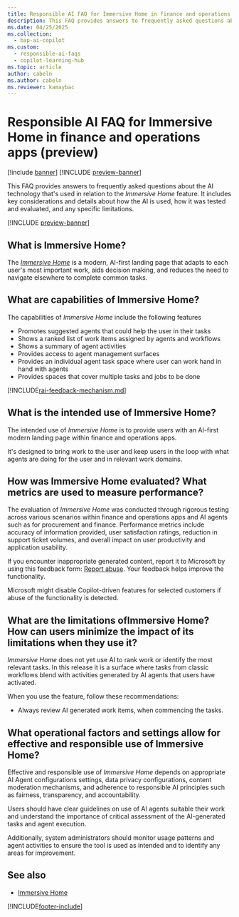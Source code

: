 ```yaml
---
title: Responsible AI FAQ for Immersive Home in finance and operations apps (preview)
description: This FAQ provides answers to frequently asked questions about the AI technology that's used in connection to Immersive Home. It includes key considerations and details about how the AI is used, how it was tested and evaluated, and any specific limitations.
ms.date: 04/25/2025
ms.collection:
  - bap-ai-copilot
ms.custom:
  - responsible-ai-faqs
  - copilot-learning-hub
ms.topic: article
author: cabeln
ms.author: cabeln
ms.reviewer: kamaybac
---
```


# Responsible AI FAQ for Immersive Home in finance and operations apps (preview)

[!include [banner](../includes/banner.md)]
[!INCLUDE [preview-banner](~/../shared-content/shared/preview-includes/preview-banner.md)]

This FAQ provides answers to frequently asked questions about the AI technology that's used in relation to the *Immersive Home* feature. It includes key considerations and details about how the AI is used, how it was tested and evaluated, and any specific limitations.

[!INCLUDE [preview-banner](~/../shared-content/shared/preview-includes/preview-banner.md)]

## What is Immersive Home?

The [*Immersive Home*](immersive-home.md) is a modern, AI-first landing page that adapts to each user's most important work, aids decision making, and reduces the need to navigate elsewhere to complete common tasks.

## What are capabilities of Immersive Home?

The capabilities of *Immersive Home* include the following features

- Promotes suggested agents that could help the user in their tasks
- Shows a ranked list of work items assigned by agents and workflows
- Shows a summary of agent activities
- Provides access to agent management surfaces
- Provides an individual agent task space where user can work hand in hand with agents
- Provides spaces that cover multiple tasks and jobs to be done

[!INCLUDE[rai-feedback-mechanism.md](../../../includes/rai-feedback-mechanism.md)]

## What is the intended use of Immersive Home?

The intended use of *Immersive Home* is to provide users with an AI-first modern landing page within finance and operations apps.

It's designed to bring work to the user and keep users in the loop with what agents are doing for the user and in relevant work domains.

## How was Immersive Home evaluated? What metrics are used to measure performance?

The evaluation of *Immersive Home* was conducted through rigorous testing across various scenarios within finance and operations apps and AI agents such as for procurement and finance. Performance metrics include accuracy of information provided, user satisfaction ratings, reduction in support ticket volumes, and overall impact on user productivity and application usability.

If you encounter inappropriate generated content, report it to Microsoft by using this feedback form: [Report abuse](https://msrc.microsoft.com/report). Your feedback helps improve the functionality.

Microsoft might disable Copilot-driven features for selected customers if abuse of the functionality is detected.

## What are the limitations ofImmersive Home? How can users minimize the impact of its limitations when they use it?

*Immersive Home* does not yet use AI to rank work or identify the most relevant tasks. In this release it is a surface where tasks from classic workflows blend with activities generated by AI agents that users have activated.

When you use the feature, follow these recommendations:

- Always review AI generated work items, when commencing the tasks.

## What operational factors and settings allow for effective and responsible use of Immersive Home?

Effective and responsible use of *Immersive Home* depends on appropriate AI Agent configurations settings, data privacy configurations, content moderation mechanisms, and adherence to responsible AI principles such as fairness, transparency, and accountability.

Users should have clear guidelines on use of AI agents suitable their work and understand the importance of critical assessment of the AI-generated tasks and agent execution.

Additionally, system administrators should monitor usage patterns and agent activities to ensure the tool is used as intended and to identify any areas for improvement.

## See also

- [Immersive Home](immersive-home.md)

[!INCLUDE[footer-include](../../../includes/footer-banner.md)]
